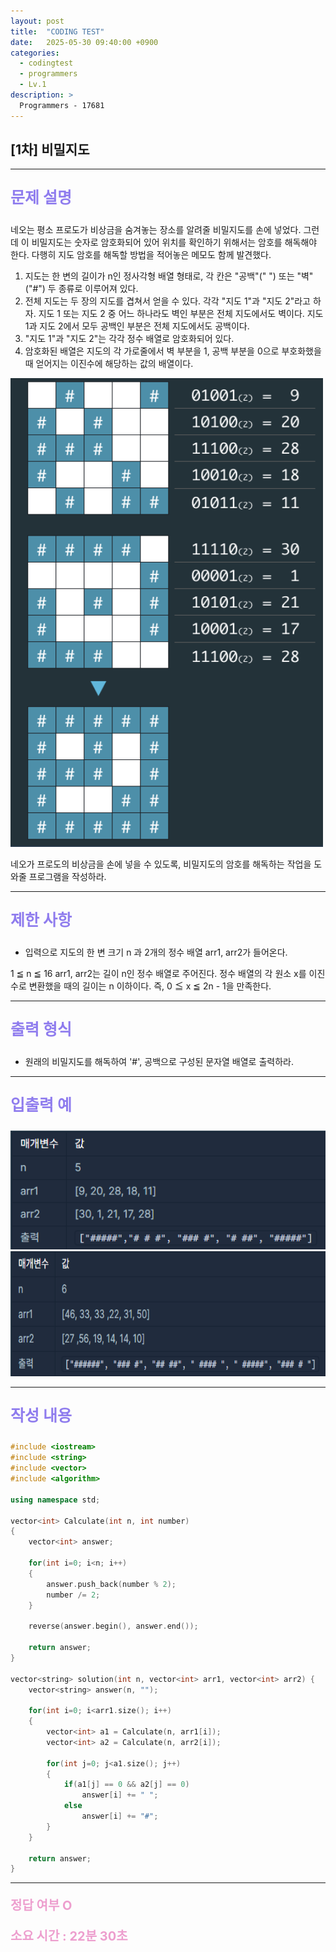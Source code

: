 ```yaml
---
layout: post
title:  "CODING TEST"
date:   2025-05-30 09:40:00 +0900
categories:
  - codingtest
  - programmers
  - Lv.1
description: >
  Programmers - 17681
---
```

## [1차] 비밀지도

---

<p style = "color:#8f7cee; font-size:25px; font-weight:bold">
문제 설명
</p>

네오는 평소 프로도가 비상금을 숨겨놓는 장소를 알려줄 비밀지도를 손에 넣었다. 그런데 이 비밀지도는 숫자로 암호화되어 있어 위치를 확인하기 위해서는 암호를 해독해야 한다. 다행히 지도 암호를 해독할 방법을 적어놓은 메모도 함께 발견했다.

1. 지도는 한 변의 길이가 n인 정사각형 배열 형태로, 각 칸은 "공백"(" ") 또는 "벽"("#") 두 종류로 이루어져 있다.
2. 전체 지도는 두 장의 지도를 겹쳐서 얻을 수 있다. 각각 "지도 1"과 "지도 2"라고 하자. 지도 1 또는 지도 2 중 어느 하나라도 벽인 부분은 전체 지도에서도 벽이다. 지도 1과 지도 2에서 모두 공백인 부분은 전체 지도에서도 공백이다.
3. "지도 1"과 "지도 2"는 각각 정수 배열로 암호화되어 있다.
4. 암호화된 배열은 지도의 각 가로줄에서 벽 부분을 1, 공백 부분을 0으로 부호화했을 때 얻어지는 이진수에 해당하는 값의 배열이다.

<img src = "/assets/img/codingtest/17681.png" width = "500" height = "750">

네오가 프로도의 비상금을 손에 넣을 수 있도록, 비밀지도의 암호를 해독하는 작업을 도와줄 프로그램을 작성하라.

---

<p style = "color:#8f7cee; font-size:25px; font-weight:bold">
제한 사항
</p>

- 입력으로 지도의 한 변 크기 n 과 2개의 정수 배열 arr1, arr2가 들어온다.

1 ≦ n ≦ 16
arr1, arr2는 길이 n인 정수 배열로 주어진다.
정수 배열의 각 원소 x를 이진수로 변환했을 때의 길이는 n 이하이다. 즉, 0 ≦ x ≦ 2n - 1을 만족한다.

---

<p style = "color:#8f7cee; font-size:25px; font-weight:bold">
출력 형식
</p>

- 원래의 비밀지도를 해독하여 '#', 공백으로 구성된 문자열 배열로 출력하라.

---

<p style = "color:#8f7cee; font-size:25px; font-weight:bold">
입출력 예
</p>

<img src = "/assets/img/codingtest/17681_2.png" width = "550" height = "190">

<img src = "/assets/img/codingtest/17681_3.png" width = "800" height = "200">

---

<p style = "color:#8f7cee; font-size:25px; font-weight:bold">
작성 내용
</p>

```C++
#include <iostream>
#include <string>
#include <vector>
#include <algorithm>

using namespace std;

vector<int> Calculate(int n, int number)
{
    vector<int> answer;
    
    for(int i=0; i<n; i++)
    {
        answer.push_back(number % 2);
        number /= 2;
    }
    
    reverse(answer.begin(), answer.end());
    
    return answer;
}

vector<string> solution(int n, vector<int> arr1, vector<int> arr2) {
    vector<string> answer(n, "");
    
    for(int i=0; i<arr1.size(); i++)
    {
        vector<int> a1 = Calculate(n, arr1[i]);
        vector<int> a2 = Calculate(n, arr2[i]);
        
        for(int j=0; j<a1.size(); j++)
        {
            if(a1[j] == 0 && a2[j] == 0)
                answer[i] += " ";
            else
                answer[i] += "#";
        }
    }
    
    return answer;
}
```

---

<p style = "color:#ed9ece; font-size:20px; font-weight:bold">
정답 여부 O
</p>

<p style = "color:#ed9ece; font-size:20px; font-weight:bold">
소요 시간 : 22분 30초 
</p>
